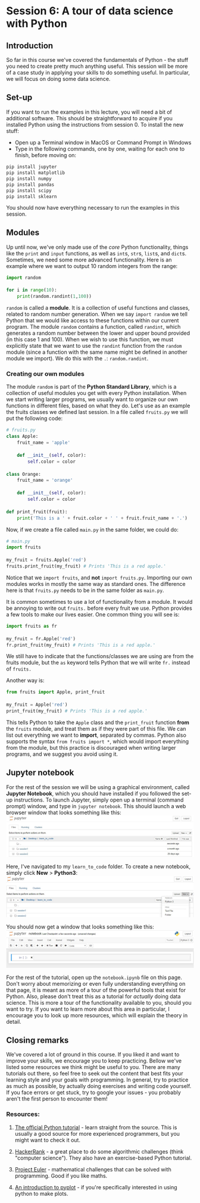 # Session 6: A tour of data science with Python

## Introduction

So far in this course we've covered the fundamentals of Python - the stuff you need to create pretty much anything useful. Тhis session will be more of a case study in applying your skills to do something useful. In particular, we will focus on doing some data science.

## Set-up

If you want to run the examples in this lecture, you will need a bit of additional software. This should be straightforward to acquire if you installed Python using the instructions from session 0. To install the new stuff:

* Open up a Terminal window in MacOS or Command Prompt in Windows
* Type in the following commands, one by one, waiting for each one to finish, before moving on:

```
pip install jupyter
pip install matplotlib
pip install numpy
pip install pandas
pip install scipy
pip install sklearn
```

You should now have everything necessary to run the examples in this session.

## Modules

Up until now, we've only made use of the *core* Python functionality, things like the `print` and `input` functions, as well as `int`s, `str`s, `list`s, and `dict`s. Sometimes, we need some more advanced functionality. Here is an example where we want to output 10 random integers from the range:

```python
import random

for i in range(10):
    print(random.randint(1,100))
```

`random` is called a **module**. It is a collection of useful functions and classes, related to random number generation. When we say `import random` we tell Python that we would like access to these functions within our current program. The module `random` contains a function, called `randint`, which generates a random number between the lower and upper bound provided (in this case 1 and 100). When we wish to use this function, we must explicitly state that we want to use the `randint` function from the `random` module (since a function with the same name might be defined in another module we import). We do this with the `.`: `random.randint`.

### Creating our own modules

The module `random` is part of the **Python Standard Library**, which is a collection of useful modules you get with every Python installation. When we start writing larger programs, we usually want to organize our own functions in different files, based on what they do. Let's use as an example the fruits classes we defined last session. In a file called `fruits.py` we will put the following code:

```python
# fruits.py
class Apple:
    fruit_name = 'apple'

    def __init__(self, color):
        self.color = color

class Orange:
    fruit_name = 'orange'

    def __init__(self, color):
        self.color = color

def print_fruit(fruit):
    print('This is a ' + fruit.color + ' ' + fruit.fruit_name + '.')
```

Now, if we create a file called `main.py` in the same folder, we could do:

```python
# main.py
import fruits

my_fruit = fruits.Apple('red')
fruits.print_fruit(my_fruit) # Prints 'This is a red apple.'
```

Notice that we `import fruits`, and **not** `import fruits.py`. Importing our own modules works in mostly the same way as standard ones. The difference here is that `fruits.py` needs to be in the same folder as `main.py`.

It is common sometimes to use a lot of functionality from a module. It would be annoying to write out `fruits.` before every fruit we use. Python provides a few tools to make our lives easier. One common thing you will see is:

```python
import fruits as fr

my_fruit = fr.Apple('red')
fr.print_fruit(my_fruit) # Prints 'This is a red apple.'
```

We still have to indicate that the functions/classes we are using are from the fruits module, but the `as` keyword tells Python that we will write `fr.` instead of `fruits.`

Another way is:
```python
from fruits import Apple, print_fruit

my_fruit = Apple('red')
print_fruit(my_fruit) # Prints 'This is a red apple.'
```

This tells Python to take the `Apple` class and the `print_fruit` function **from** the `fruits` module, and treat them as if they were part of this file. We can list out everything we want to **import**, separated by commas. Python also supports the syntax ```from fruits import *```, which would import everything from the module, but this practice is discouraged when writing larger programs, and we suggest you avoid using it.


## Jupyter notebook

For the rest of the session we will be using a graphical environment, called **Jupyter Notebook**, which you should have installed if you followed the set-up instructions. To launch Jupyter, simply open up a terminal (command prompt) window, and type in `jupyter notebook`. This should launch a web browser window that looks something like this: ![jupyter1]

Here, I've navigated to my `learn_to_code` folder. To create a new notebook, simply click **New** > **Python3**: ![jupyter2]

You should now get a window that looks something like this: ![jupyter3]

For the rest of the tutorial, open up the `notebook.ipynb` file on this page. Don't worry about memorizing or even fully understanding everything on that page, it is meant as more of a tour of the powerful tools that exist for Python. Also, please don't treat this as a tutorial for *actually* doing data science. This is more a tour of the functionality available to you, should you want to try. If you want to learn more about this area in particular, I encourage you to look up more resources, which will explain the theory in detail.

## Closing remarks

We've covered a lot of ground in this course. If you liked it and want to improve your skills, we encourage you to keep practicing. Bellow we've listed some resources we think might be useful to you. There are many tutorials out there, so feel free to seek out the content that best fits your learning style and your goals with programming. In general, try to practice as much as possible, by actually doing exercises and writing code yourself. If you face errors or get stuck, try to google your issues - you probably aren't the first person to encounter them!

### Resources:


1. [The official Python tutorial][python_tutorial] - learn straight from the source. This is usually a good source for more experienced programmers, but you might want to check it out.

2. [HackerRank][hr] - a great place to do some algorithmic challenges (think "computer science"). They also have an exercise-based Python tutorial.

3. [Project Euler][euler] - mathematical challenges that can be solved with programming. Good if you like maths.

4. [An introduction to pyplot][plt] - if you're specifically interested in using python to make plots.

[jupyter1]: jupyter1.jpg
[jupyter2]: jupyter2.jpg
[jupyter3]: jupyter3.jpg
[python_tutorial]: https://ehmatthes.github.io/pcc/
[euler]: http://projecteuler.net
[plt]: https://matplotlib.org/tutorials/introductory/pyplot.html
[hr]: https://www.hackerrank.com/